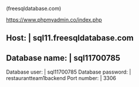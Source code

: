 (freesqldatabase.com)

https://www.phpmyadmin.co/index.php

Host: | sql11.freesqldatabase.com
---------------------------------
Database name: | sql11700785
---------------------------------
Database user: | sql11700785
Database password: | restaurantteam1backend
Port number: | 3306
